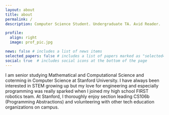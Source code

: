 ```yaml
---
layout: about
title: about
permalink: /
description: Computer Science Student. Undergraduate TA. Avid Reader. 

profile:
  align: right
  image: prof_pic.jpg

news: false # includes a list of news items
selected_papers: false # includes a list of papers marked as "selected={true}"
social: true  # includes social icons at the bottom of the page
---
```


I am senior studying Mathematical and Computational Science and coterming in Computer Science at Stanford University. I have always been interested in STEM growing up but my love for engineering and especially programming was really sparked when I joined my high school FIRST robotics team. At Stanford, I thoroughly enjoy section leading CS106b (Programming Abstractions) and volunteering with other tech education organizations on campus.
